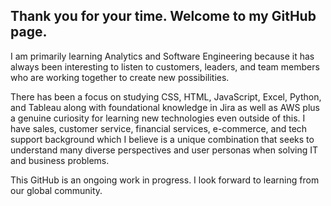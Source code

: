 ## Thank you for your time. Welcome to my GitHub page. 

I am primarily learning Analytics and Software Engineering because it has always been interesting to listen to customers, leaders, and team members who are working together to create new possibilities. 

There has been a focus on studying CSS, HTML, JavaScript, Excel, Python, and Tableau along with foundational knowledge in Jira as well as AWS plus a genuine curiosity for learning new technologies even outside of this. I have sales, customer service, financial services, e-commerce, and tech support background which I believe is a unique combination that seeks to understand many diverse perspectives and user personas when solving IT and business problems. 

This GitHub is an ongoing work in progress. I look forward to learning from our global community.

<!--
**techlobster/techlobster** is a ✨ _special_ ✨ repository because its `README.md` (this file) appears on your GitHub profile.

Here are some ideas to get you started:

- 🔭 I’m currently working on ...
- 🌱 I’m currently learning ...
- 👯 I’m looking to collaborate on ...
- 🤔 I’m looking for help with ...
- 💬 Ask me about ...
- 📫 How to reach me: ...
- 😄 Pronouns: ...
- ⚡ Fun fact: ...
-->
